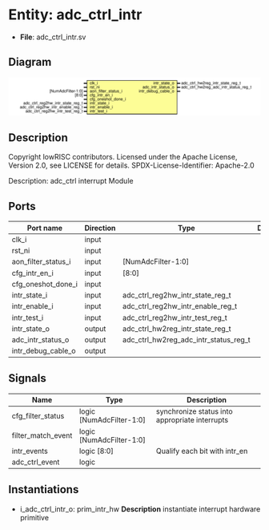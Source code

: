 # Entity: adc_ctrl_intr

- **File**: adc_ctrl_intr.sv
## Diagram

![Diagram](adc_ctrl_intr.svg "Diagram")
## Description

 Copyright lowRISC contributors.
 Licensed under the Apache License, Version 2.0, see LICENSE for details.
 SPDX-License-Identifier: Apache-2.0

 Description: adc_ctrl interrupt Module


## Ports

| Port name           | Direction | Type                                  | Description |
| ------------------- | --------- | ------------------------------------- | ----------- |
| clk_i               | input     |                                       |             |
| rst_ni              | input     |                                       |             |
| aon_filter_status_i | input     | [NumAdcFilter-1:0]                    |             |
| cfg_intr_en_i       | input     | [8:0]                                 |             |
| cfg_oneshot_done_i  | input     |                                       |             |
| intr_state_i        | input     | adc_ctrl_reg2hw_intr_state_reg_t      |             |
| intr_enable_i       | input     | adc_ctrl_reg2hw_intr_enable_reg_t     |             |
| intr_test_i         | input     | adc_ctrl_reg2hw_intr_test_reg_t       |             |
| intr_state_o        | output    | adc_ctrl_hw2reg_intr_state_reg_t      |             |
| adc_intr_status_o   | output    | adc_ctrl_hw2reg_adc_intr_status_reg_t |             |
| intr_debug_cable_o  | output    |                                       |             |
## Signals

| Name               | Type                     | Description                                      |
| ------------------ | ------------------------ | ------------------------------------------------ |
| cfg_filter_status  | logic [NumAdcFilter-1:0] |  synchronize status into appropriate interrupts  |
| filter_match_event | logic [NumAdcFilter-1:0] |                                                  |
| intr_events        | logic [8:0]              | Qualify each bit with intr_en                    |
| adc_ctrl_event     | logic                    |                                                  |
## Instantiations

- i_adc_ctrl_intr_o: prim_intr_hw
**Description**
 instantiate interrupt hardware primitive

